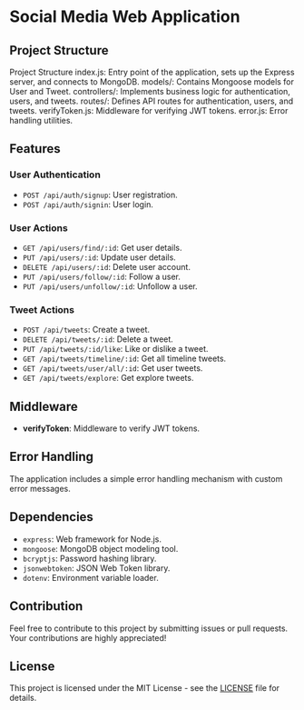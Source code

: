 # Social Media Web Application

## Project Structure

Project Structure
index.js: Entry point of the application, sets up the Express server, and connects to MongoDB.
models/: Contains Mongoose models for User and Tweet.
controllers/: Implements business logic for authentication, users, and tweets.
routes/: Defines API routes for authentication, users, and tweets.
verifyToken.js: Middleware for verifying JWT tokens.
error.js: Error handling utilities.

## Features

### User Authentication

- `POST /api/auth/signup`: User registration.
- `POST /api/auth/signin`: User login.

### User Actions

- `GET /api/users/find/:id`: Get user details.
- `PUT /api/users/:id`: Update user details.
- `DELETE /api/users/:id`: Delete user account.
- `PUT /api/users/follow/:id`: Follow a user.
- `PUT /api/users/unfollow/:id`: Unfollow a user.

### Tweet Actions

- `POST /api/tweets`: Create a tweet.
- `DELETE /api/tweets/:id`: Delete a tweet.
- `PUT /api/tweets/:id/like`: Like or dislike a tweet.
- `GET /api/tweets/timeline/:id`: Get all timeline tweets.
- `GET /api/tweets/user/all/:id`: Get user tweets.
- `GET /api/tweets/explore`: Get explore tweets.

## Middleware

- **verifyToken**: Middleware to verify JWT tokens.

## Error Handling

The application includes a simple error handling mechanism with custom error messages.

## Dependencies

- `express`: Web framework for Node.js.
- `mongoose`: MongoDB object modeling tool.
- `bcryptjs`: Password hashing library.
- `jsonwebtoken`: JSON Web Token library.
- `dotenv`: Environment variable loader.

## Contribution

Feel free to contribute to this project by submitting issues or pull requests. Your contributions are highly appreciated!

## License

This project is licensed under the MIT License - see the [LICENSE](LICENSE) file for details.
